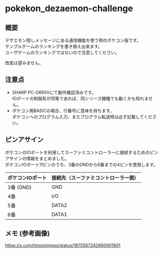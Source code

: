 # pokekon_dezaemon-challenge

## 概要
デザエモン隠しメッセージにある通信機能を使う例のポケコン版です。  
サンプルゲームのランキングを書き換え出来ます。  
ユーザゲームのランキングではないので注意してください。  
  
改変は望みません。  


## 注意点
- SHARP PC-G850Vにて動作確認済みです。  
  IOポートの制御系が同等であれば、同シリーズ機種でも動くかも知れません。  
- ポケコン用BASICの場合、行番号に意味を持ちます。  
  ポケコンへのプログラム入力、またプログラム転送時は必ず記載してください。

## ピンアサイン
ポケコンのIOポートを利用してスーファミコントローラーに接続するためのピンアサインの情報をまとめました。  
ポケコンIOポート11ピンのうち、3番のGNDから6番までの4ピンを使用します。  

| ポケコンIOポート | 接続先（スーファミコントローラー側） |
|------------------|--------------------------|
| 3番 (GND)        | GND                      |
| 4番              | I/O                      |
| 5番              | DATA2                    |
| 6番              | DATA1                    |


## メモ (参考画像)
https://x.com/hiroominpps/status/1875567242680901901
